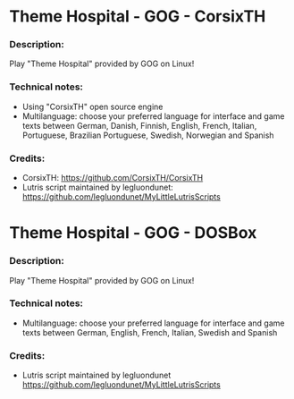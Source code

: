 # Theme Hospital - GOG - CorsixTH
### Description:
Play "Theme Hospital" provided by GOG on Linux!
### Technical notes:
- Using "CorsixTH" open source engine
- Multilanguage: choose your preferred language for interface and game texts between German, Danish, Finnish, English, French, Italian, Portuguese, Brazilian Portuguese, Swedish, Norwegian and Spanish
### Credits:
- CorsixTH: https://github.com/CorsixTH/CorsixTH
- Lutris script maintained by legluondunet: https://github.com/legluondunet/MyLittleLutrisScripts


# Theme Hospital - GOG - DOSBox
### Description:
Play "Theme Hospital" provided by GOG on Linux!
### Technical notes:
- Multilanguage: choose your preferred language for interface and game texts between German, English, French, Italian, Swedish and Spanish
### Credits:
- Lutris script maintained by legluondunet https://github.com/legluondunet/MyLittleLutrisScripts

